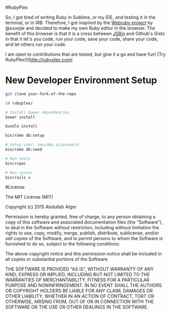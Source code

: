 #RubyPlex

So, I got tired of writing Ruby in Sublime, or my IDE, and testing it in the terminal, or in IRB. Therefore, I got inspired by the [Webruby project](https://github.com/xxuejie/mruby-web-irb) by @xxuejie and decided to make my own Ruby editor in the browser. The benefit of this browser is that it is a cross between [JSBin](http://jsbin.com) and Github's Gists in that it let's you code, run your code, save your code, share your code, and let others run your code. 

I am open to contributions that are tested, but give it a go and have fun! [Try RubyPlex!](http://rubyplex.com(

# New Developer Environment Setup

```bash
git clone your-fork-of-the-repo

cd rubyplex/

# Install bower dependencies
bower install

bundle install

bin/rake db:setup

# Setup user: neo/a@a.a/password
bin/rake db:seed

# Run tests
bin/rspec

# Run server
bin/rails s
```

#License

The MIT License (MIT)

Copyright (c) 2015 Abdullah Alger

Permission is hereby granted, free of charge, to any person obtaining a copy
of this software and associated documentation files (the "Software"), to deal
in the Software without restriction, including without limitation the rights
to use, copy, modify, merge, publish, distribute, sublicense, and/or sell
copies of the Software, and to permit persons to whom the Software is
furnished to do so, subject to the following conditions:

The above copyright notice and this permission notice shall be included in
all copies or substantial portions of the Software.

THE SOFTWARE IS PROVIDED "AS IS", WITHOUT WARRANTY OF ANY KIND, EXPRESS OR
IMPLIED, INCLUDING BUT NOT LIMITED TO THE WARRANTIES OF MERCHANTABILITY,
FITNESS FOR A PARTICULAR PURPOSE AND NONINFRINGEMENT. IN NO EVENT SHALL THE
AUTHORS OR COPYRIGHT HOLDERS BE LIABLE FOR ANY CLAIM, DAMAGES OR OTHER
LIABILITY, WHETHER IN AN ACTION OF CONTRACT, TORT OR OTHERWISE, ARISING FROM,
OUT OF OR IN CONNECTION WITH THE SOFTWARE OR THE USE OR OTHER DEALINGS IN
THE SOFTWARE.
